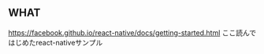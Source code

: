 ## WHAT
https://facebook.github.io/react-native/docs/getting-started.html
ここ読んではじめたreact-nativeサンプル
